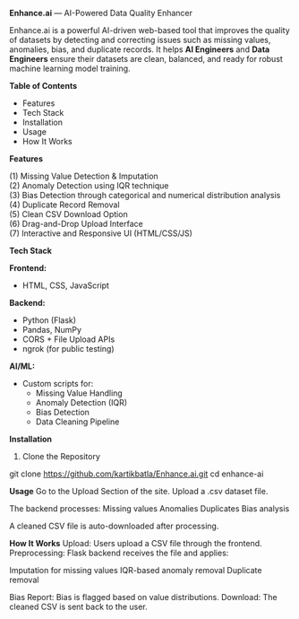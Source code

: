 **Enhance.ai** — AI-Powered Data Quality Enhancer

Enhance.ai is a powerful AI-driven web-based tool that improves the quality of datasets by detecting and correcting issues such as missing values, anomalies, bias, and duplicate records. It helps **AI Engineers** and **Data Engineers** ensure their datasets are clean, balanced, and ready for robust machine learning model training.


**Table of Contents**

- Features
- Tech Stack
- Installation
- Usage
- How It Works

**Features**

(1) Missing Value Detection & Imputation  
(2) Anomaly Detection using IQR technique  
(3) Bias Detection through categorical and numerical distribution analysis  
(4) Duplicate Record Removal  
(5) Clean CSV Download Option  
(6) Drag-and-Drop Upload Interface  
(7) Interactive and Responsive UI (HTML/CSS/JS)

**Tech Stack**

**Frontend:**
- HTML, CSS, JavaScript

**Backend:**
- Python (Flask)
- Pandas, NumPy
- CORS + File Upload APIs
- ngrok (for public testing)

**AI/ML:**
- Custom scripts for:
  - Missing Value Handling
  - Anomaly Detection (IQR)
  - Bias Detection
  - Data Cleaning Pipeline

**Installation**

1. Clone the Repository

git clone https://github.com/kartikbatla/Enhance.ai.git
cd enhance-ai


**Usage**
Go to the Upload Section of the site.
Upload a .csv dataset file.

The backend processes:
Missing values
Anomalies
Duplicates
Bias analysis

A cleaned CSV file is auto-downloaded after processing.

**How It Works**
Upload: Users upload a CSV file through the frontend.
Preprocessing: Flask backend receives the file and applies:

Imputation for missing values
IQR-based anomaly removal
Duplicate removal

Bias Report: Bias is flagged based on value distributions.
Download: The cleaned CSV is sent back to the user.
